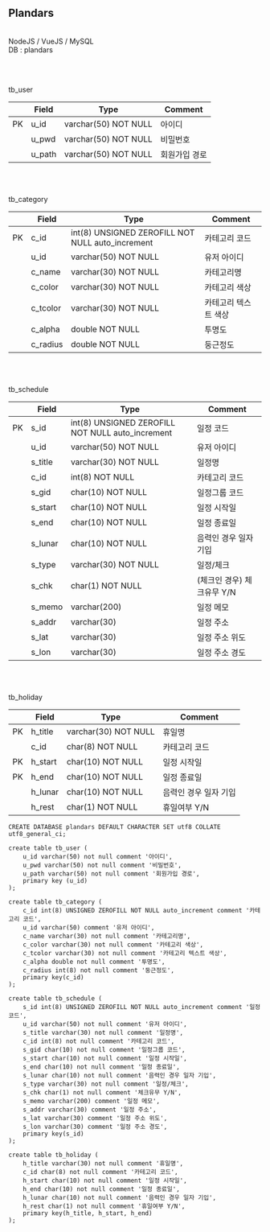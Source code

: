 ## Plandars

<br>
NodeJS / VueJS / MySQL
<br>
DB : plandars

<br><br>

tb_user

||Field|Type|Comment|
|---|---|---|---|
|PK|u_id|varchar(50) NOT NULL|아이디|
||u_pwd|varchar(50) NOT NULL|비밀번호|
||u_path|varchar(50) NOT NULL|회원가입 경로|

<br><br>

tb_category

||Field|Type|Comment|
|---|---|---|---|
|PK|c_id|int(8) UNSIGNED ZEROFILL NOT NULL auto_increment|카테고리 코드|
||u_id|varchar(50) NOT NULL|유저 아이디|
||c_name|varchar(30) NOT NULL|카테고리명|
||c_color|varchar(30) NOT NULL|카테고리 색상|
||c_tcolor|varchar(30) NOT NULL|카테고리 텍스트 색상|
||c_alpha|double NOT NULL|투명도|
||c_radius|double NOT NULL|둥근정도|

<br><br>

tb_schedule

||Field|Type|Comment|
|---|---|---|---|
|PK|s_id|int(8) UNSIGNED ZEROFILL NOT NULL auto_increment|일정 코드|
||u_id|varchar(50) NOT NULL|유저 아이디|
||s_title|varchar(30) NOT NULL|일정명|
||c_id|int(8) NOT NULL|카테고리 코드|
||s_gid|char(10) NOT NULL|일정그룹 코드|
||s_start|char(10) NOT NULL|일정 시작일|
||s_end|char(10) NOT NULL|일정 종료일|
||s_lunar|char(10) NOT NULL|음력인 경우 일자 기입|
||s_type|varchar(30) NOT NULL|일정/체크|
||s_chk|char(1) NOT NULL|(체크인 경우) 체크유무 Y/N|
||s_memo|varchar(200)|일정 메모|
||s_addr|varchar(30)|일정 주소|
||s_lat|varchar(30)|일정 주소 위도|
||s_lon|varchar(30)|일정 주소 경도|

<br><br>

tb_holiday

||Field|Type|Comment|
|---|---|---|---|
|PK|h_title|varchar(30) NOT NULL|휴일명|
||c_id|char(8) NOT NULL|카테고리 코드|
|PK|h_start|char(10) NOT NULL|일정 시작일|
|PK|h_end|char(10) NOT NULL|일정 종료일|
||h_lunar|char(10) NOT NULL|음력인 경우 일자 기입|
||h_rest|char(1) NOT NULL|휴일여부 Y/N|



```
CREATE DATABASE plandars DEFAULT CHARACTER SET utf8 COLLATE utf8_general_ci;

create table tb_user (
	u_id varchar(50) not null comment '아이디',
	u_pwd varchar(50) not null comment '비밀번호',
	u_path varchar(50) not null comment '회원가입 경로',
	primary key (u_id)
);

create table tb_category (
	c_id int(8) UNSIGNED ZEROFILL NOT NULL auto_increment comment '카테고리 코드',
    u_id varchar(50) comment '유저 아이디',
	c_name varchar(30) not null comment '카테고리명',
	c_color varchar(30) not null comment '카테고리 색상',
	c_tcolor varchar(30) not null comment '카테고리 텍스트 색상',
	c_alpha double not null comment '투명도',
	c_radius int(8) not null comment '둥근정도',
	primary key(c_id)
);

create table tb_schedule (
	s_id int(8) UNSIGNED ZEROFILL NOT NULL auto_increment comment '일정 코드',
    u_id varchar(50) not null comment '유저 아이디',
	s_title varchar(30) not null comment '일정명',
	c_id int(8) not null comment '카테고리 코드',
	s_gid char(10) not null comment '일정그룹 코드',
	s_start char(10) not null comment '일정 시작일',
	s_end char(10) not null comment '일정 종료일',
	s_lunar char(10) not null comment '음력인 경우 일자 기입',
	s_type varchar(30) not null comment '일정/체크',
	s_chk char(1) not null comment '체크유무 Y/N',
	s_memo varchar(200) comment '일정 메모',
	s_addr varchar(30) comment '일정 주소',
	s_lat varchar(30) comment '일정 주소 위도',
	s_lon varchar(30) comment '일정 주소 경도',
	primary key(s_id)
);

create table tb_holiday (
	h_title varchar(30) not null comment '휴일명',
	c_id char(8) not null comment '카테고리 코드',
	h_start char(10) not null comment '일정 시작일',
	h_end char(10) not null comment '일정 종료일',
	h_lunar char(10) not null comment '음력인 경우 일자 기입',
	h_rest char(1) not null comment '휴일여부 Y/N',
	primary key(h_title, h_start, h_end)
);
```